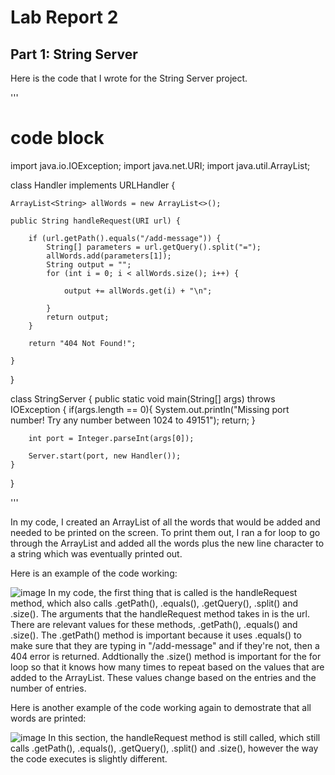 # Lab Report 2
## Part 1: String Server
Here is the code that I wrote for the String Server project.

'''
# code block
import java.io.IOException;
import java.net.URI;
import java.util.ArrayList;

class Handler implements URLHandler {

    ArrayList<String> allWords = new ArrayList<>();

    public String handleRequest(URI url) {

        if (url.getPath().equals("/add-message")) {
            String[] parameters = url.getQuery().split("=");
            allWords.add(parameters[1]);
            String output = "";
            for (int i = 0; i < allWords.size(); i++) {

                output += allWords.get(i) + "\n";

            }
            return output;
        }

        return "404 Not Found!";

    }

}

class StringServer {
    public static void main(String[] args) throws IOException {
        if(args.length == 0){
            System.out.println("Missing port number! Try any number between 1024 to 49151");
            return;
        }

        int port = Integer.parseInt(args[0]);

        Server.start(port, new Handler());
    }
}

'''

In my code, I created an ArrayList of all the words that would be added and needed to be printed on the screen. To print them out, I ran a for loop to go through the ArrayList and added all the words plus the new line character to a string which was eventually printed out.

Here is an example of the code working:

![image](https://user-images.githubusercontent.com/49798755/215362275-8dd77a05-8124-456d-8f78-6cc022abbd38.png)
In my code, the first thing that is called is the handleRequest method, which also calls .getPath(), .equals(), .getQuery(), .split() and .size(). The arguments that the handleRequest method takes in is the url. There are relevant values for these methods, .getPath(), .equals() and .size(). The .getPath() method is important because it uses .equals() to make sure that they are typing in "/add-message" and if they're not, then a 404 error is returned. Addtionally the .size() method is important for the for loop so that it knows how many times to repeat based on the values that are added to the ArrayList. These values change based on the entries and the number of entries.

Here is another example of the code working again to demostrate that all words are printed:

![image](https://user-images.githubusercontent.com/49798755/215362304-896c0f25-de18-42aa-bc9c-a6be845e999b.png)
In this section, the handleRequest method is still called, which still calls .getPath(), .equals(), .getQuery(), .split() and .size(), however the way the code executes is slightly different. 
